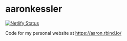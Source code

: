 # aaronkessler

[![Netlify Status](https://api.netlify.com/api/v1/badges/2148cd42-5653-438d-a7e3-6511e1c19b36/deploy-status)](https://app.netlify.com/sites/aaronmkessler/deploys)

Code for my personal website at https://aaron.rbind.io/
